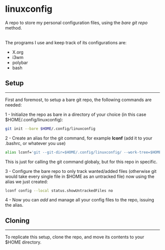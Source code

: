 # linuxconfig

A repo to store my personal configuration files, using the *bare git repo* method.<br><br>

The programs I use and keep track of its configurations are:

* X.org
* i3wm
* polybar
* bash

## Setup
---

First and foremost, to setup a bare git repo, the following commands are needed:

1 - Initialize the repo as bare in a directory of your choice (in this case $HOME/.config/linuxconfig):

```sh
git init --bare $HOME/.config/linuxconfig
```

2 - Create an alias for the git command, for example **lconf** (add it to your .bashrc, or whatever you use)

```sh
alias lconf='git --git-dir=$HOME/.config/linuxconfig/ --work-tree=$HOME'
```

This is just for calling the git command globaly, but for this repo in specific.

3 - Configure the bare repo to only track wanted/added files (otherwise git would take every single file in $HOME as an untracked file) now using the alias we just created:

```sh
lconf config --local status.showUntrackedFiles no
```

4 - Now you can *add* and manage all your config files to the repo, issuing the alias.


## Cloning
---

To replicate this setup, clone the repo, and move its contents to your $HOME directory.
